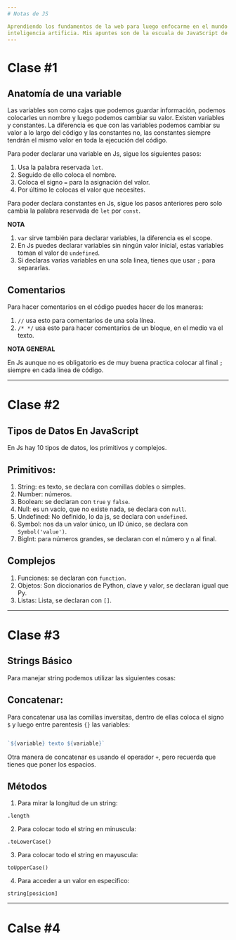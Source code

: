 ```yaml
---
# Notas de JS

Aprendiendo los fundamentos de la web para luego enfocarme en el mundo de la 
inteligencia artificia. Mis apuntes son de la escuala de JavaScript de Platzi
---
```


# Clase #1
## Anatomía de una variable

Las variables son como cajas que podemos guardar información, podemos colocarles
un nombre y luego podemos cambiar su valor. Existen variables y constantes. La 
diferencia es que con las variables podemos cambiar su valor a lo largo del código
y las constantes no, las constantes siempre tendrán el mismo valor en toda la 
ejecución del código.

Para poder declarar una variable en Js, sigue los siguientes pasos:

1. Usa la palabra reservada `let`. 
2. Seguido de ello coloca el nombre.
3. Coloca el signo `=` para la asignación del valor. 
4. Por último le colocas el valor que necesites.

Para poder declara constantes en Js, sigue los pasos anteriores pero solo 
cambia la palabra reservada de `let` por `const`.

**NOTA**

1. `var` sirve también para declarar variables, la diferencia es el scope. 
2. En Js puedes declarar variables sin ningún valor inicial, estas variables
toman el valor de `undefined`.
3. Si declaras varias variables en una sola linea, tienes que usar `;` para
separarlas. 

## Comentarios

Para hacer comentarios en el código puedes hacer de los maneras:

1. `//` usa esto para comentarios de una sola línea. 
2. `/* */` usa esto para hacer comentarios de un bloque, en el medio va el texto.

**NOTA GENERAL**

En Js aunque no es obligatorio es de muy buena practica colocar al final `;`
siempre en cada linea de código. 

---

# Clase #2 
## Tipos de Datos En JavaScript

En Js hay 10 tipos de datos, los primitivos y complejos.

## Primitivos:

1. String: es texto, se declara con comillas dobles o simples.
2. Number: números. 
3. Boolean: se declaran con `true` y `false`.
4. Null: es un vacío, que no existe nada, se declara con `null`.
5. Undefined: No definido, lo da js, se declara con `undefined`.
6. Symbol: nos da un valor único, un ID único, se declara con `Symbol('value')`.
7. BigInt: para números grandes, se declaran con el número y `n` al final. 

## Complejos

1. Funciones: se declaran con `function`.
2. Objetos: Son diccionarios de Python, clave y valor, se declaran igual que Py.
3. Listas: Lista, se declaran con `[]`.

---
# Clase #3
## Strings Básico

Para manejar string podemos utilizar las siguientes cosas:

## Concatenar:

Para concatenar usa las comillas inversitas, dentro de ellas coloca el signo `$`
y luego entre parentesis `{}` las variables:

```javascript

`${variable} texto ${variable}`

```

Otra manera de concatenar es usando el operador `+`, pero recuerda que tienes 
que poner los espacios. 

## Métodos 

1. Para mirar la longitud de un string:

`.length`

2. Para colocar todo el string en minuscula:

`.toLowerCase()`

3. Para colocar todo el string en mayuscula:

`toUpperCase()`

4. Para acceder a un valor en especifico:

`string[posicion]`

---
# Calse #4
##
